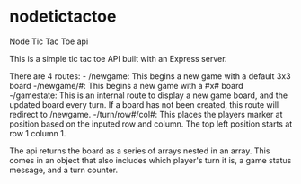 # nodetictactoe
Node Tic Tac Toe api

This is a simple tic tac toe API built with an Express server.

There are 4 routes:
	- /newgame: This begins a new game with a default 3x3 board
	-/newgame/#: This begins a new game with a #x# board
	-/gamestate: This is an internal route to display a new game board, and the updated board every turn.  If a board has not been created, this route will redirect to /newgame.
	-/turn/row#/col#: This places the players marker at position based on the inputed row and column.  The top left position starts at row 1 column 1.

The api returns the board as a series of arrays nested in an array.  This comes in an object that also includes which player's turn it is, a game status message, and a turn counter.